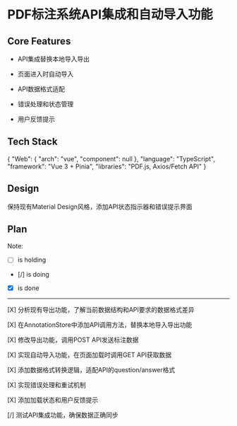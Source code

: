 # PDF标注系统API集成和自动导入功能

## Core Features

- API集成替换本地导入导出

- 页面进入时自动导入

- API数据格式适配

- 错误处理和状态管理

- 用户反馈提示

## Tech Stack

{
  "Web": {
    "arch": "vue",
    "component": null
  },
  "language": "TypeScript",
  "framework": "Vue 3 + Pinia",
  "libraries": "PDF.js, Axios/Fetch API"
}

## Design

保持现有Material Design风格，添加API状态指示器和错误提示界面

## Plan

Note: 

- [ ] is holding
- [/] is doing
- [X] is done

---

[X] 分析现有导出功能，了解当前数据结构和API要求的数据格式差异

[X] 在AnnotationStore中添加API调用方法，替换本地导入导出功能

[X] 修改导出功能，调用POST API发送标注数据

[X] 实现自动导入功能，在页面加载时调用GET API获取数据

[X] 添加数据格式转换逻辑，适配API的question/answer格式

[X] 实现错误处理和重试机制

[X] 添加加载状态和用户反馈提示

[/] 测试API集成功能，确保数据正确同步
